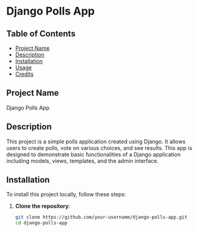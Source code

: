 # Django Polls App

## Table of Contents
- [Project Name](#project-name)
- [Description](#description)
- [Installation](#installation)
- [Usage](#usage)
- [Credits](#credits)

## Project Name
Django Polls App

## Description
This project is a simple polls application created using Django. It allows users to create polls, vote on various choices, and see results. This app is designed to demonstrate basic functionalities of a Django application including models, views, templates, and the admin interface.

## Installation
To install this project locally, follow these steps:

1. **Clone the repository**:
   ```bash
   git clone https://github.com/your-username/django-polls-app.git
   cd django-polls-app
